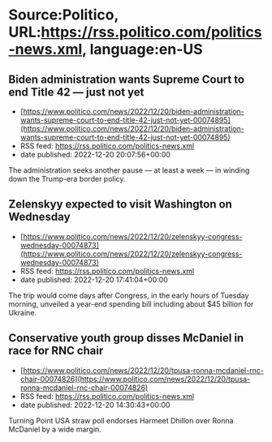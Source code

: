 # Source:Politico, URL:https://rss.politico.com/politics-news.xml, language:en-US

## Biden administration wants Supreme Court to end Title 42 — just not yet
 - [https://www.politico.com/news/2022/12/20/biden-administration-wants-supreme-court-to-end-title-42-just-not-yet-00074895](https://www.politico.com/news/2022/12/20/biden-administration-wants-supreme-court-to-end-title-42-just-not-yet-00074895)
 - RSS feed: https://rss.politico.com/politics-news.xml
 - date published: 2022-12-20 20:07:56+00:00

The administration seeks another pause — at least a week — in winding down the Trump-era border policy.

## Zelenskyy expected to visit Washington on Wednesday
 - [https://www.politico.com/news/2022/12/20/zelenskyy-congress-wednesday-00074873](https://www.politico.com/news/2022/12/20/zelenskyy-congress-wednesday-00074873)
 - RSS feed: https://rss.politico.com/politics-news.xml
 - date published: 2022-12-20 17:41:04+00:00

The trip would come days after Congress, in the early hours of Tuesday morning, unveiled a year-end spending bill including about $45 billion for Ukraine.

## Conservative youth group disses McDaniel in race for RNC chair
 - [https://www.politico.com/news/2022/12/20/tpusa-ronna-mcdaniel-rnc-chair-00074826](https://www.politico.com/news/2022/12/20/tpusa-ronna-mcdaniel-rnc-chair-00074826)
 - RSS feed: https://rss.politico.com/politics-news.xml
 - date published: 2022-12-20 14:30:43+00:00

Turning Point USA straw poll endorses Harmeet Dhillon over Ronna McDaniel by a wide margin.

